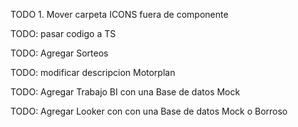 TODO 1. Mover carpeta ICONS fuera de componente 

TODO: pasar codigo a TS

TODO: Agregar Sorteos

TODO: modificar descripcion Motorplan

TODO: Agregar Trabajo BI con una Base de datos Mock

TODO: Agregar Looker con con una Base de datos Mock o Borroso